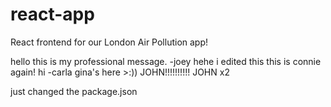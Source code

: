 # react-app
React frontend for our London Air Pollution app!

hello this is my professional message. -joey
hehe i edited this
this is connie again!
hi -carla
gina's here >:))
JOHN!!!!!!!!!!
JOHN x2

just changed the package.json